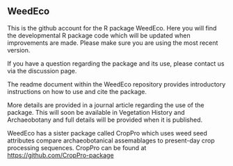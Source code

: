 ## WeedEco
This is the github account for the R package WeedEco. Here you will find the developmental R package code which will be updated when improvements are made. Please make sure you are using the most recent version.

If you have a question regarding the package and its use, please contact us via the discussion page.

The readme document within the WeedEco repository provides introductory instructions on how to use and cite the package.

More details are provided in a journal article regarding the use of the package. This will soon be available in Vegetation History and Archaeobotany and full details will be provided when it is published.

WeedEco has a sister package called CropPro which uses weed seed attributes compare archaeobotanical assemablages to present-day crop processing sequences. CropPro can be found at https://github.com/CropPro-package

